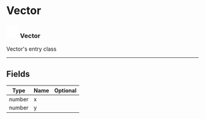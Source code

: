 # Vector

### <img src="../../.gitbook/assets/base.png" width="32" height="32" /> Vector
Vector's entry class<br>

-----------------
## Fields

| Type   | Name | Optional |
| ------ | ---- | -------: |
| number | x |  |
| number | y |  |
